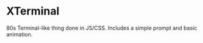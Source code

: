 XTerminal
=========

80s Terminal-like thing done in JS/CSS.
Includes a simple prompt and basic animation.
